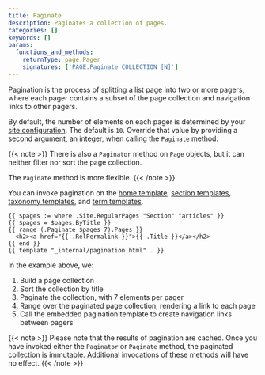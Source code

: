 ```yaml
---
title: Paginate
description: Paginates a collection of pages.
categories: []
keywords: []
params:
  functions_and_methods:
    returnType: page.Pager
    signatures: ['PAGE.Paginate COLLECTION [N]']
---
```


Pagination is the process of splitting a list page into two or more pagers, where each pager contains a subset of the page collection and navigation links to other pagers.

By default, the number of elements on each pager is determined by your [site configuration]. The default is `10`. Override that value by providing a second argument, an integer, when calling the `Paginate` method.

[site configuration]: /configuration/pagination/

{{< note >}}
There is also a `Paginator` method on `Page` objects, but it can neither filter nor sort the page collection.

The `Paginate` method is more flexible.
{{< /note >}}

You can invoke pagination on the [home template], [section templates], [taxonomy templates], and [term templates].

[home template]: /templates/types/#home
[section templates]: /templates/types/#section
[taxonomy templates]: /templates/types/#taxonomy
[term templates]: /templates/types/#term

```go-html-template {file="layouts/_default/list.html"}
{{ $pages := where .Site.RegularPages "Section" "articles" }}
{{ $pages = $pages.ByTitle }}
{{ range (.Paginate $pages 7).Pages }}
  <h2><a href="{{ .RelPermalink }}">{{ .Title }}</a></h2>
{{ end }}
{{ template "_internal/pagination.html" . }}
```

In the example above, we:

1. Build a page collection
1. Sort the collection by title
1. Paginate the collection, with 7 elements per pager
1. Range over the paginated page collection, rendering a link to each page
1. Call the embedded pagination template to create navigation links between pagers

{{< note >}}
Please note that the results of pagination are cached. Once you have invoked either the `Paginator` or `Paginate` method, the paginated collection is immutable. Additional invocations of these methods will have no effect.
{{< /note >}}
